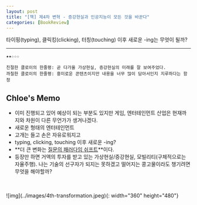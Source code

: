 ```yaml
---
layout: post
title: "[책] 제4차 변혁 - 증강현실과 인공지능이 모든 것을 바꾼다"
categories: [BookReview]
---
```

타이핑(typing), 클릭킹(clicking), 터칭(touching) 이후 새로운 -ing는 무엇이 될까?
<hr>

```
★★☆☆☆

친절한 클로이의 한줄평: 곧 다가올 가상현실, 증강현실의 미래를 잘 보여주었다.
까칠한 클로이의 한줄평: 흥미로운 콘텐츠이지만 내용을 너무 많이 담아서인지 지루하다는 함정  
```
## Chloe's Memo
- 이미 진행되고 있어 예상이 되는 부분도 있지만 게임, 엔터테인먼트 산업은 현재까지와 차원이 다른 무언가가 생겨나겠다.
- 새로운 형태의 엔터테인먼트
- 고개는 들고 손은 자유로워지고
- typing, clicking, touching 이후 새로운 -ing?
- **더 큰 변화는 <u>질문의 패러다임 쉬프트</u>**이다.
- 등장만 하면 거액의 투자를 받고 있는 가상현실/증강현실, 모빌리티(구체적으로는 자율주행). 나는 기술의 선구자가 되지는 못하겠고 떨어지는 콩고물이라도 챙기려면 무엇을 해야할까?
<br>
<br>
![img](../images/4th-transformation.jpeg){: width="360" height="480"}
